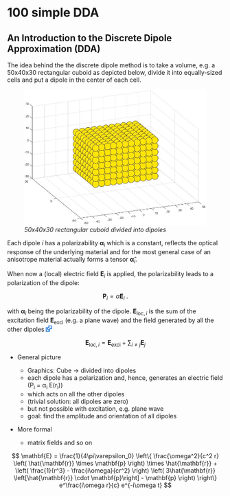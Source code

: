 # 100 simple DDA

## An Introduction to the Discrete Dipole Approximation (DDA)

The idea behind the the discrete dipole method is to take a volume, e.g. a 50x40x30 rectangular cuboid as depicted below, divide it into equally-sized cells and put a dipole in the center of each cell.

<figure class="image">
    <img src="/003_media/rectangular-cuboid.jpg" alt="A 50x40x30 rectangular cuboid divided into dipoles">
    <figcaption><i> 50x40x30 rectangular cuboid divided into dipoles</i></figcaption>
</figure>  

Each dipole $i$ has a polarizability $\mathbf{\alpha}_i$ which is a constant, reflects the optical response of the underlying material and for the most general case of an anisotrope material actually forms a tensor $\mathbf{\hat\alpha}_i$.

When now a (local) electric field $\mathbf{{E}}_{i}$ is applied, the polarizability leads to a polarization of the dipole:

$$
\mathbf{{P}}_{i}=\hat{{\alpha}}\mathbf{{E}}_{i} \ .
$$

with $\mathbf{\alpha}_i$  being the polarizability of the dipole. $\mathbf{{E}}_{\textrm{loc},i}$ is the sum of the excitation field $\mathbf{{E}}_{\textrm{exci}}$  (e.g. a plane wave) and the field generated by all the other dipoles [<img src="../003_media/External.svg" height="14">](https://en.wikipedia.org/wiki/Dipole#Dipole_radiation)

$$
\mathbf{{E}}_{\textrm{loc},i} = \mathbf{{E}}_{\textrm{exci}} + \sum _{i\neq j} \mathbf{{E}}_{j}
$$ 

* General picture
    * Graphics: Cube -> divided into dipoles
    * each dipole has a polarization and, hence, generates an electric field  (P<sub>i</sub> = &alpha;<sub>i</sub> E(r<sub>i</sub>))
    * which acts on all the other dipoles
    * (trivial solution: all dipoles are zero)
    * but not possible with excitation, e.g. plane wave
    * goal: find the amplitude and orientation of all dipoles

* More formal
    * matrix fields and so on

$$
\mathbf{E} = \frac{1}{4\pi\varepsilon_0} \left\{
    \frac{\omega^2}{c^2 r} \left( \hat{\mathbf{r}} \times \mathbf{p} \right) \times \hat{\mathbf{r}} +
    \left( \frac{1}{r^3} - \frac{i\omega}{cr^2} \right)
    \left( 3\hat{\mathbf{r}} \left[\hat{\mathbf{r}} \cdot \mathbf{p}\right] - \mathbf{p} \right)
\right\} e^\frac{i\omega r}{c} e^{-i\omega t} 
$$ 

